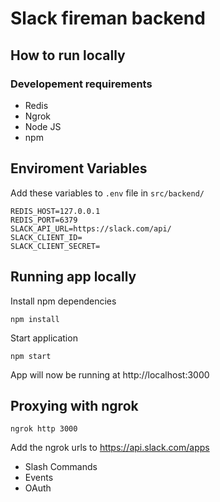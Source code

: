 # Slack fireman backend

## How to run locally
### Developement requirements
- Redis
- Ngrok
- Node JS
- npm

## Enviroment Variables
Add these variables to `.env` file in `src/backend/`

```
REDIS_HOST=127.0.0.1
REDIS_PORT=6379
SLACK_API_URL=https://slack.com/api/
SLACK_CLIENT_ID=
SLACK_CLIENT_SECRET=
```

## Running app locally
Install npm dependencies
```
npm install
``` 

Start application
```
npm start
```

App will now be running at http://localhost:3000

## Proxying with ngrok

```
ngrok http 3000
```

Add the ngrok urls to https://api.slack.com/apps 
- Slash Commands
- Events
- OAuth

